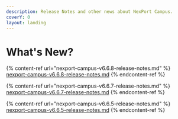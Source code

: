 ```yaml
---
description: Release Notes and other news about NexPort Campus.
coverY: 0
layout: landing
---
```


# What's New?

{% content-ref url="nexport-campus-v6.6.8-release-notes.md" %}
[nexport-campus-v6.6.8-release-notes.md](nexport-campus-v6.6.8-release-notes.md)
{% endcontent-ref %}

{% content-ref url="nexport-campus-v6.6.7-release-notes.md" %}
[nexport-campus-v6.6.7-release-notes.md](nexport-campus-v6.6.7-release-notes.md)
{% endcontent-ref %}

{% content-ref url="nexport-campus-v6.6.5-release-notes.md" %}
[nexport-campus-v6.6.5-release-notes.md](nexport-campus-v6.6.5-release-notes.md)
{% endcontent-ref %}
